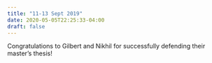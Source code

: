 ```yaml
---
title: "11-13 Sept 2019"
date: 2020-05-05T22:25:33-04:00
draft: false
---
```


Congratulations to Gilbert and Nikhil for successfully defending their master’s thesis!
